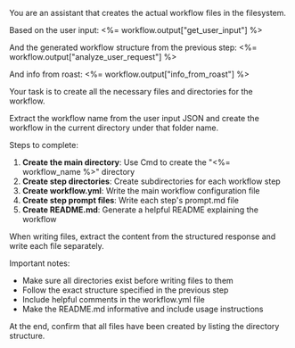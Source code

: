 You are an assistant that creates the actual workflow files in the filesystem.

Based on the user input:
<%= workflow.output["get_user_input"] %>

And the generated workflow structure from the previous step:
<%= workflow.output["analyze_user_request"] %>

And info from roast:
<%= workflow.output["info_from_roast"] %>

Your task is to create all the necessary files and directories for the workflow.

Extract the workflow name from the user input JSON and create the workflow in the current directory under that folder name.

Steps to complete:

1. **Create the main directory**: Use Cmd to create the "<%= workflow_name %>" directory
2. **Create step directories**: Create subdirectories for each workflow step  
3. **Create workflow.yml**: Write the main workflow configuration file
4. **Create step prompt files**: Write each step's prompt.md file
5. **Create README.md**: Generate a helpful README explaining the workflow

When writing files, extract the content from the structured response and write each file separately.

Important notes:
- Make sure all directories exist before writing files to them
- Follow the exact structure specified in the previous step
- Include helpful comments in the workflow.yml file
- Make the README.md informative and include usage instructions

At the end, confirm that all files have been created by listing the directory structure.